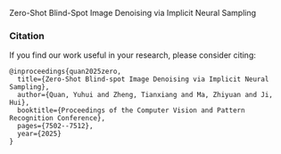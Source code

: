 
Zero-Shot Blind-Spot Image Denoising via Implicit Neural Sampling

### Citation

If you find our work useful in your research, please consider citing:

```
@inproceedings{quan2025zero,
  title={Zero-Shot Blind-spot Image Denoising via Implicit Neural Sampling},
  author={Quan, Yuhui and Zheng, Tianxiang and Ma, Zhiyuan and Ji, Hui},
  booktitle={Proceedings of the Computer Vision and Pattern Recognition Conference},
  pages={7502--7512},
  year={2025}
}
```
